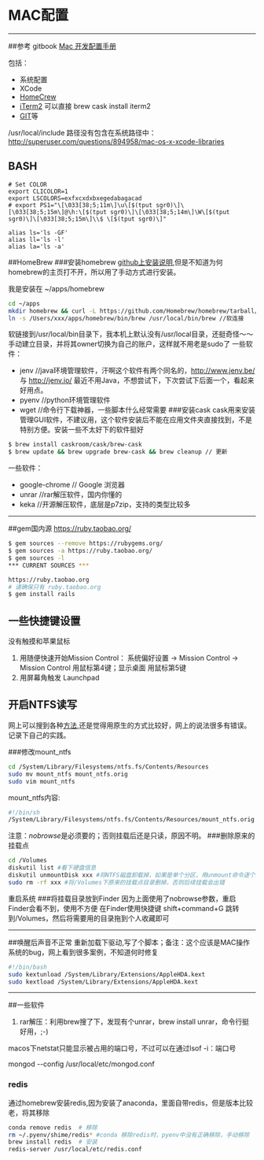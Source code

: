 # MAC配置

-----

##参考
gitbook [Mac 开发配置手册](http://aaaaaashu.gitbooks.io/mac-dev-setup/content/)

包括：

- 系统配置
- XCode
- [HomeCrew](http://aaaaaashu.gitbooks.io/mac-dev-setup/content/Homebrew/README.html)
- [iTerm2](http://aaaaaashu.gitbooks.io/mac-dev-setup/content/iTerm/README.html) 可以直接 brew cask install iterm2
- [GIT](http://aaaaaashu.gitbooks.io/mac-dev-setup/content/Git/README.html)等

/usr/local/include 路径没有包含在系统路径中：http://superuser.com/questions/894958/mac-os-x-xcode-libraries

## BASH
```
# Set COLOR
export CLICOLOR=1
export LSCOLORS=exfxcxdxbxegedabagacad
# export PS1="\[\033[38;5;11m\]\u\[$(tput sgr0)\]\[\033[38;5;15m\]@\h:\[$(tput sgr0)\]\[\033[38;5;14m\]\W\[$(tput sgr0)\]\[\033[38;5;15m\]\\$ \[$(tput sgr0)\]"

alias ls='ls -GF'
alias ll='ls -l'
alias la='ls -a'
```

##HomeBrew
###安装homebrew
[github上安装说明](https://github.com/Homebrew/homebrew/blob/master/share/doc/homebrew/Installation.md),但是不知道为何homebrew的主页打不开，所以用了手动方式进行安装。

我是安装在 ~/apps/homebrew

```sh
cd ~/apps
mkdir homebrew && curl -L https://github.com/Homebrew/homebrew/tarball/master | tar xz --strip 1 -C homebrew
ln -s /Users/xxx/apps/homebrew/bin/brew /usr/local/bin/brew //软连接
```
软链接到/usr/local/bin目录下，我本机上默认没有/usr/local目录，还挺奇怪～～
手动建立目录，并将其owner切换为自己的账户，这样就不用老是sudo了
一些软件：
- jenv //java环境管理软件，汗啊这个软件有两个同名的，http://www.jenv.be/ 与 http://jenv.io/ 最近不用Java，不想尝试下，下次尝试下后面一个，看起来好用点。
- pyenv //python环境管理软件
- wget //命令行下载神器，一些脚本什么经常需要
###安装cask
cask用来安装管理GUI软件，不建议用，这个软件安装后不能在应用文件夹直接找到，不是特别方便。安装一些不太好下的软件挺好
```sh
$ brew install caskroom/cask/brew-cask
$ brew update && brew upgrade brew-cask && brew cleanup // 更新
```
一些软件：
- google-chrome // Google 浏览器
- unrar  //rar解压软件，国内你懂的
- keka //开源解压软件，底层是p7zip，支持的类型比较多

----
##gem国内源
https://ruby.taobao.org/
```sh
$ gem sources --remove https://rubygems.org/
$ gem sources -a https://ruby.taobao.org/
$ gem sources -l
*** CURRENT SOURCES ***

https://ruby.taobao.org
# 请确保只有 ruby.taobao.org
$ gem install rails
```
## 一些快捷键设置

没有触摸和苹果鼠标

1. 用随便快速开始Mission Control：
系统偏好设置 -> Mission Control -> Mission Control 用鼠标第4键；显示桌面 用鼠标第5键
2. 用屏幕角触发 Launchpad


## 开启NTFS读写
网上可以搜到各种[方法](http://www.readern.com/ntfs-on-mac-os-x.html),还是觉得用原生的方式比较好，网上的说法很多有错误。记录下自己的实践。

###修改mount_ntfs
```sh
cd /System/Library/Filesystems/ntfs.fs/Contents/Resources
sudo mv mount_ntfs mount_ntfs.orig
sudo vim mount_ntfs
```
mount_ntfs内容:

```sh
#!/bin/sh
/System/Library/Filesystems/ntfs.fs/Contents/Resources/mount_ntfs.orig -o rw,nobrowse "$@"
```
注意：*nobrowse*是必须要的；否则挂载后还是只读，原因不明。
###删除原来的挂载点
```sh
cd /Volumes
diskutil list #看下硬盘信息
diskutil unmountDisk xxx #将NTFS磁盘卸载掉，如果是单个分区，用unmount命令逐个卸载
sudo rm -rf xxx #将/Volumes下原来的挂载点目录删掉，否则后续挂载会出错
```
重启系统
###将挂载目录放到Finder
因为上面使用了nobrowse参数，重启Finder会看不到，使用不方便
在Finder使用快捷键 shift+command+G 跳转到/Volumes，然后将需要用的目录拖到个人收藏即可

-----

##唤醒后声音不正常
重新加载下驱动,写了个脚本；备注：这个应该是MAC操作系统的bug，网上看到很多案例，不知道何时修复

```sh
#!/bin/bash
sudo kextunload /System/Library/Extensions/AppleHDA.kext
sudo kextload /System/Library/Extensions/AppleHDA.kext
```

-----
##一些软件
1. rar解压：利用brew搜了下，发现有个unrar，brew install unrar，命令行挺好用，;-)

macos下netstat只能显示被占用的端口号，不过可以在通过lsof -i：端口号



mongod --config /usr/local/etc/mongod.conf

### redis
通过homebrew安装redis,因为安装了anaconda，里面自带redis，但是版本比较老，将其移除

```sh
conda remove redis  # 移除
rm ~/.pyenv/shime/redis* #conda 移除redis时，pyenv中没有正确移除，手动移除 
brew install redis  # 安装
redis-server /usr/local/etc/redis.conf
```
